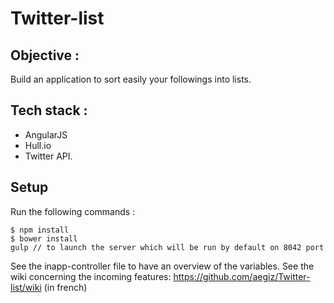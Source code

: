 # Twitter-list

## Objective :

Build an application to sort easily your followings into lists.

## Tech stack :

- AngularJS
- Hull.io
- Twitter API.

## Setup

Run the following commands :

```
$ npm install
$ bower install
gulp // to launch the server which will be run by default on 8042 port
```

See the inapp-controller file to have an overview of the variables.
See the wiki concerning the incoming features: https://github.com/aegiz/Twitter-list/wiki (in french)